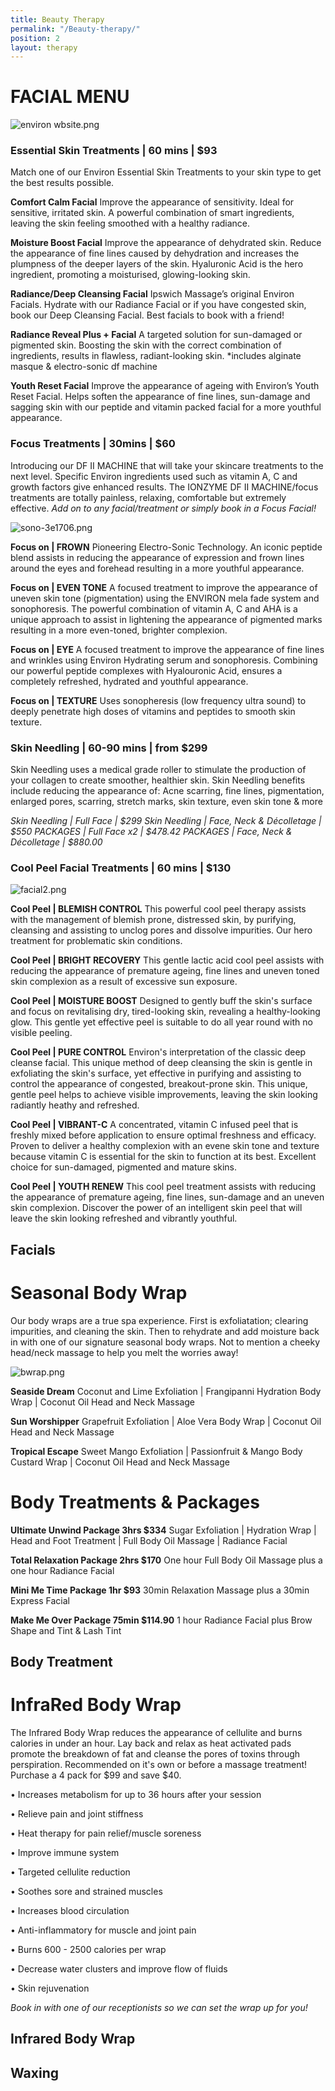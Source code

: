 ```yaml
---
title: Beauty Therapy
permalink: "/Beauty-therapy/"
position: 2
layout: therapy
---
```


# FACIAL MENU

![environ wbsite.png](/uploads/environ%20wbsite.png)

### Essential Skin Treatments | 60 mins | \$93

Match one of our Environ Essential Skin Treatments to your skin type to get the best results possible.

**Comfort Calm Facial**
Improve the appearance of sensitivity. Ideal for sensitive, irritated skin. A powerful combination of smart ingredients, leaving the skin feeling smoothed with a healthy radiance.

**Moisture Boost Facial**
Improve the appearance of dehydrated skin. Reduce the appearance of fine lines caused by dehydration and increases the plumpness of the deeper layers of the skin. Hyaluronic Acid is the hero ingredient, promoting a moisturised, glowing-looking skin.

**Radiance/Deep Cleansing Facial**
Ipswich Massage’s original Environ Facials. Hydrate with our Radiance Facial or if you have congested skin, book our Deep Cleansing Facial. Best facials to book with a friend!

**Radiance Reveal Plus + Facial**
A targeted solution for sun-damaged or pigmented skin. Boosting the skin with the correct combination of ingredients, results in flawless, radiant-looking skin.
\*includes alginate masque & electro-sonic df machine

**Youth Reset Facial**
Improve the appearance of ageing with Environ’s Youth Reset Facial. Helps soften the appearance of fine lines, sun-damage and sagging skin with our peptide and vitamin packed facial for a more youthful appearance.

### Focus Treatments | 30mins | \$60

Introducing our DF II MACHINE that will take your skincare treatments to the next level. Specific Environ ingredients used such as vitamin A, C and growth factors give enhanced results. The IONZYME DF II MACHINE/focus treatments are totally painless, relaxing, comfortable but extremely effective.
_Add on to any facial/treatment or simply book in a Focus Facial!_

![sono-3e1706.png](/uploads/sono-3e1706.png)

**Focus on | FROWN**
Pioneering Electro-Sonic Technology. An iconic peptide blend assists in reducing the appearance of expression and frown lines around the eyes and forehead resulting in a more youthful appearance.

**Focus on | EVEN TONE**
A focused treatment to improve the appearance of uneven skin tone (pigmentation) using the ENVIRON mela fade system and sonophoresis. The powerful combination of vitamin A, C and AHA is a unique approach to assist in lightening the appearance of pigmented marks resulting in a more even-toned, brighter complexion.

**Focus on | EYE**
A focused treatment to improve the appearance of fine lines and wrinkles using Environ Hydrating serum and sonophoresis. Combining our powerful peptide complexes with Hyalouronic Acid, ensures a completely refreshed, hydrated and youthful appearance.

**Focus on | TEXTURE**
Uses sonopheresis (low frequency ultra sound) to deeply penetrate high doses of vitamins and peptides to smooth skin texture.

### Skin Needling | 60-90 mins | from $299

Skin Needling uses a medical grade roller to stimulate the production of your collagen to create smoother, healthier skin. Skin Needling benefits include reducing the appearance of:
Acne scarring, fine lines, pigmentation, enlarged pores, scarring, stretch marks, skin texture, even skin tone & more

*Skin Needling | Full Face | $299
Skin Needling | Face, Neck & Décolletage | $550
PACKAGES | Full Face x2 | $478.42
PACKAGES | Face, Neck & Décolletage | $880.00*

### Cool Peel Facial Treatments | 60 mins | \$130

![facial2.png](/uploads/facial2.png)

**Cool Peel | BLEMISH CONTROL**
This powerful cool peel therapy assists with the management of blemish prone, distressed skin, by purifying, cleansing and assisting to unclog pores and dissolve impurities. Our hero treatment for problematic skin conditions.

**Cool Peel | BRIGHT RECOVERY**
This gentle lactic acid cool peel assists with reducing the appearance of premature ageing, fine lines and uneven toned skin complexion as a result of excessive sun exposure.

**Cool Peel | MOISTURE BOOST**
Designed to gently buff the skin's surface and focus on revitalising dry, tired-looking skin, revealing a healthy-looking glow. This gentle yet effective peel is suitable to do all year round with no visible peeling.

**Cool Peel | PURE CONTROL**
Environ's interpretation of the classic deep cleanse facial. This unique method of deep cleansing the skin is gentle in exfoliating the skin's surface, yet effective in purifying and assisting to control the appearance of congested, breakout-prone skin. This unique, gentle peel helps to achieve visible improvements, leaving the skin looking radiantly heathy and refreshed.

**Cool Peel | VIBRANT-C**
A concentrated, vitamin C infused peel that is freshly mixed before application to ensure optimal freshness and efficacy. Proven to deliver a healthy complexion with an evene skin tone and texture because vitamin C is essential for the skin to function at its best. Excellent choice for sun-damaged, pigmented and mature skins.

**Cool Peel | YOUTH RENEW**
This cool peel treatment assists with reducing the appearance of premature ageing, fine lines, sun-damage and an uneven skin complexion. Discover the power of an intelligent skin peel that will leave the skin looking refreshed and vibrantly youthful.

<div class='container bg-light my-4 p-4'>
<h2 class='ims-section-title'>Facials</h2>
<healcode-widget data-type="appointments" data-widget-partner="object" data-widget-id="1f3643448a4" data-widget-version="0"></healcode-widget>
</div>
             
# Seasonal Body Wrap

Our body wraps are a true spa experience. First is exfoliatation; clearing impurities, and cleaning the skin. Then to rehydrate and add moisture back in with one of our signature seasonal body wraps. Not to mention a cheeky head/neck massage to help you melt the worries away!

![bwrap.png](/uploads/bwrap.png)

**Seaside Dream**
Coconut and Lime Exfoliation | Frangipanni Hydration Body Wrap | Coconut Oil Head and Neck Massage

**Sun Worshipper**
Grapefruit Exfoliation | Aloe Vera Body Wrap | Coconut Oil Head and Neck Massage

**Tropical Escape**
Sweet Mango Exfoliation | Passionfruit & Mango Body Custard Wrap | Coconut Oil Head and Neck Massage

# Body Treatments & Packages

**Ultimate Unwind Package 3hrs $334**
Sugar Exfoliation | Hydration Wrap | Head and Foot Treatment | Full Body Oil Massage | Radiance Facial

**Total Relaxation Package 2hrs $170**
One hour Full Body Oil Massage plus a one hour Radiance Facial

**Mini Me Time Package 1hr $93**
30min Relaxation Massage plus a 30min Express Facial

**Make Me Over Package 75min $114.90**
1 hour Radiance Facial plus Brow Shape and Tint & Lash Tint

<div class='container bg-light my-4 p-4'>
<h2 class='ims-section-title'>Body Treatment</h2>
<healcode-widget data-type="appointments" data-widget-partner="object" data-widget-id="1f3696248a4" data-widget-version="0"></healcode-widget>
</div>

# InfraRed Body Wrap

The Infrared Body Wrap reduces the appearance of cellulite and burns calories in under an hour. Lay back and relax as heat activated pads promote the breakdown of fat and cleanse the pores of toxins through perspiration. Recommended on it's own or before a massage treatment! Purchase a 4 pack for $99 and save $40.

• Increases metabolism for up to 36 hours after your session

• Relieve pain and joint stiffness

• Heat therapy for pain relief/muscle soreness

• Improve immune system

• Targeted cellulite reduction

• Soothes sore and strained muscles

• Increases blood circulation

• Anti-inflammatory for muscle and joint pain

• Burns 600 - 2500 calories per wrap

• Decrease water clusters and improve flow of fluids

• Skin rejuvenation

_Book in with one of our receptionists so we can set the wrap up for you!_

<div class='container bg-light my-4 p-4'>
<h2 class='ims-section-title'>Infrared Body Wrap</h2>
<healcode-widget data-type="appointments" data-widget-partner="object" data-widget-id="1f3788248a4" data-widget-version="0"></healcode-widget>
</div>

<div class='container bg-light my-4 p-4'>
<h2 class='ims-section-title'>Waxing</h2>
<healcode-widget data-type="appointments" data-widget-partner="object" data-widget-id="1f3643648a4" data-widget-version="0"></healcode-widget>
</div>